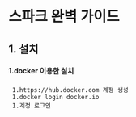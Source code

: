 스파크 완벽 가이드 
=================

## 1. 설치

  #### 1.docker 이용한 설치
  
     1.https://hub.docker.com 계정 생성 
     1.docker login docker.io
     1.계정 로그인
